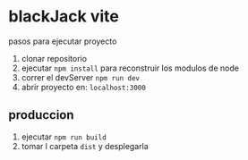 # blackJack vite

pasos para ejecutar proyecto

1. clonar repositorio
2. ejecutar `npm install` para reconstruir los modulos de node
3. correr el devServer `npm run dev`
4. abrir proyecto en: `localhost:3000`


## produccion

1. ejecutar `npm run build`
2. tomar l carpeta `dist` y desplegarla